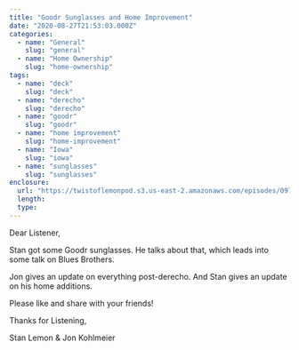 ```yaml
---
title: "Goodr Sunglasses and Home Improvement"
date: "2020-08-27T21:53:03.000Z"
categories:
  - name: "General"
    slug: "general"
  - name: "Home Ownership"
    slug: "home-ownership"
tags:
  - name: "deck"
    slug: "deck"
  - name: "derecho"
    slug: "derecho"
  - name: "goodr"
    slug: "goodr"
  - name: "home improvement"
    slug: "home-improvement"
  - name: "Iowa"
    slug: "iowa"
  - name: "sunglasses"
    slug: "sunglasses"
enclosure:
  url: "https://twistoflemonpod.s3.us-east-2.amazonaws.com/episodes/097-lwatol-20200827.mp3"
  length:
  type:
---
```


Dear Listener,

Stan got some Goodr sunglasses. He talks about that, which leads into some talk on Blues Brothers.

Jon gives an update on everything post-derecho. And Stan gives an update on his home additions.

Please like and share with your friends!

Thanks for Listening,

Stan Lemon & Jon Kohlmeier
